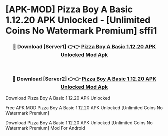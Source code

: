 # [APK-MOD] Pizza Boy A Basic 1.12.20 APK Unlocked - [Unlimited Coins No Watermark Premium] sffi1



<div align="center">
<h3>🔴 Download [Server1] 👉👉 <a href="https://momento.my/?title=Pizza_Boy_A_Basic_1.12.20_APK_Unlocked">Pizza Boy A Basic 1.12.20 APK Unlocked Mod Apk</a></h3><br>

<h3>🔴 Download [Server2] 👉👉 <a href="https://momento.my/?title=Pizza_Boy_A_Basic_1.12.20_APK_Unlocked">Pizza Boy A Basic 1.12.20 APK Unlocked Mod Apk</a></h3>
</div>



Download Pizza Boy A Basic 1.12.20 APK Unlocked 

Free APK MOD Pizza Boy A Basic 1.12.20 APK Unlocked [Unlimited Coins No Watermark Premium]

Download Pizza Boy A Basic 1.12.20 APK Unlocked [Unlimited Coins No Watermark Premium] Mod For Android

